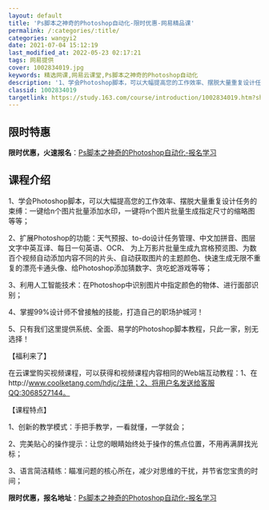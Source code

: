 ```yaml
---
layout: default
title: 'Ps脚本之神奇的Photoshop自动化-限时优惠-网易精品课'
permalink: /:categories/:title/
categories: wangyi2
date: 2021-07-04 15:12:19
last_modified_at: 2022-05-23 02:17:21
tags: 网易提供
cover: 1002834019.jpg
keywords: 精选网课,网易云课堂,Ps脚本之神奇的Photoshop自动化
description: '1、学会Photoshop脚本，可以大幅提高您的工作效率、摆脱大量重复设计任务的束缚：一键给n个图片批量添加水印，一键将'
classid: 1002834019
targetlink: https://study.163.com/course/introduction/1002834019.htm?share=1&shareId=1025206652&utm_campaign=share&utm_medium=iphoneShare&utm_source=&utm_u=1025206652
---
```


## 限时特惠

**限时优惠，火速报名**：[Ps脚本之神奇的Photoshop自动化-报名学习](https://study.163.com/course/introduction/1002834019.htm?share=1&shareId=1025206652&utm_campaign=share&utm_medium=iphoneShare&utm_source=&utm_u=1025206652)

## 课程介绍

1、学会Photoshop脚本，可以大幅提高您的工作效率、摆脱大量重复设计任务的束缚：一键给n个图片批量添加水印，一键将n个图片批量生成指定尺寸的缩略图等等；

2、扩展Photoshop的功能：天气预报、to-do设计任务管理、中文加拼音、图层文字中英互译、每日一句英语、OCR、 为上万影片批量生成九宫格预览图、为数百个视频自动添加内容不同的片头、自动获取图片的主题颜色、快速生成无限不重复的漂亮卡通头像、给Photoshop添加猜数字、贪吃蛇游戏等等；

3、利用人工智能技术：在Photoshop中识别图片中指定颜色的物体、进行面部识别；

4、掌握99%设计师不曾接触的技能，打造自己的职场护城河！

5、只有我们这里提供系统、全面、易学的Photoshop脚本教程，只此一家，别无选择！



【福利来了】

在云课堂购买视频课程，可以获得和视频课程内容相同的Web端互动教程：1、在http://www.coolketang.com/hdjc/注册；2、将用户名发送给客服QQ:3068527144。



【课程特点】

1、创新的教学模式：手把手教学，一看就懂，一学就会；

2、完美贴心的操作提示：让您的眼睛始终处于操作的焦点位置，不用再满屏找光标；

3、语言简洁精练：瞄准问题的核心所在，减少对思维的干扰，并节省您宝贵的时间；

**限时优惠，报名地址**：[Ps脚本之神奇的Photoshop自动化-报名学习](https://study.163.com/course/introduction/1002834019.htm?share=1&shareId=1025206652&utm_campaign=share&utm_medium=iphoneShare&utm_source=&utm_u=1025206652)

